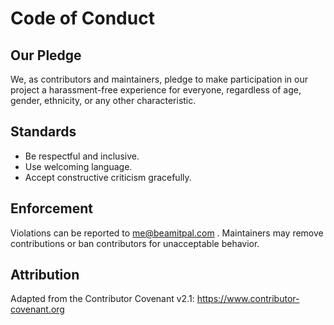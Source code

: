 # Code of Conduct

## Our Pledge
We, as contributors and maintainers, pledge to make participation in our project a harassment-free experience for everyone, regardless of age, gender, ethnicity, or any other characteristic.

## Standards
- Be respectful and inclusive.
- Use welcoming language.
- Accept constructive criticism gracefully.

## Enforcement
Violations can be reported to me@beamitpal.com . Maintainers may remove contributions or ban contributors for unacceptable behavior.

## Attribution
Adapted from the Contributor Covenant v2.1: https://www.contributor-covenant.org
